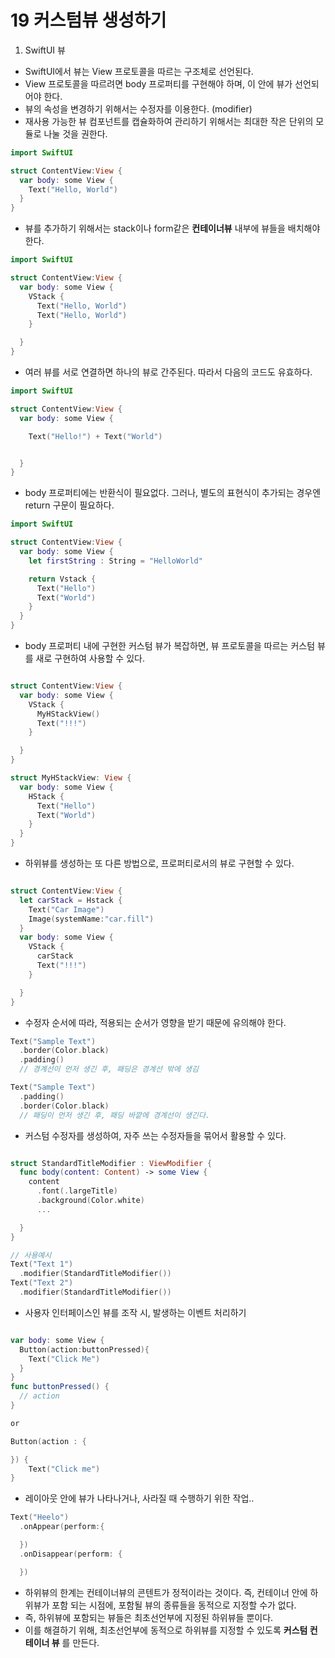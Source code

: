 # 19 커스텀뷰 생성하기

1. SwiftUI 뷰
- SwiftUI에서 뷰는 View 프로토콜을 따르는 구조체로 선언된다.
- View 프로토콜을 따르려면 body 프로퍼티를 구현해야 하며, 이 안에 뷰가 선언되어야 한다.
- 뷰의 속성을 변경하기 위해서는 수정자를 이용한다. (modifier)
- 재사용 가능한 뷰 컴포넌트를 캡슐화하여 관리하기 위해서는 최대한 작은 단위의 모듈로 나눌 것을 권한다.

```swift
import SwiftUI

struct ContentView:View {
  var body: some View {
    Text("Hello, World")
  }
}
```

- 뷰를 추가하기 위해서는 stack이나 form같은 **컨테이너뷰** 내부에 뷰들을 배치해야 한다.


```swift
import SwiftUI

struct ContentView:View {
  var body: some View {
    VStack {
      Text("Hello, World")
      Text("Hello, World")
    }

  }
}
```

- 여러 뷰를 서로 연결하면 하나의 뷰로 간주된다. 따라서 다음의 코드도 유효하다.


```swift
import SwiftUI

struct ContentView:View {
  var body: some View {

    Text("Hello!") + Text("World")


  }
}
```

- body 프로퍼티에는 반환식이 필요없다. 그러나, 별도의 표현식이 추가되는 경우엔 return 구문이 필요하다.

```swift
import SwiftUI

struct ContentView:View {
  var body: some View {
    let firstString : String = "HelloWorld"

    return Vstack {
      Text("Hello")
      Text("World")
    }
  }
}
```

- body 프로퍼티 내에 구현한 커스텀 뷰가 복잡하면, 뷰 프로토콜을 따르는 커스텀 뷰를 새로 구현하여 사용할 수 있다.

```swift

struct ContentView:View {
  var body: some View {
    VStack {
      MyHStackView()
      Text("!!!")
    }

  }
}

struct MyHStackView: View {
  var body: some View {
    HStack {
      Text("Hello")
      Text("World")
    }
  }
}
```

- 하위뷰를 생성하는 또 다른 방법으로, 프로퍼티로서의 뷰로 구현할 수 있다.

```swift

struct ContentView:View {
  let carStack = Hstack {
    Text("Car Image")
    Image(systemName:"car.fill")
  }
  var body: some View {
    VStack {
      carStack
      Text("!!!")
    }

  }
}
```

- 수정자 순서에 따라, 적용되는 순서가 영향을 받기 때문에 유의해야 한다.

```swift
Text("Sample Text")
  .border(Color.black)
  .padding()
  // 경계선이 먼저 생긴 후, 패딩은 경계선 밖에 생김

Text("Sample Text")
  .padding()
  .border(Color.black)
  // 패딩이 먼저 생긴 후, 패딩 바깥에 경계선이 생긴다.
```

- 커스텀 수정자를 생성하여, 자주 쓰는 수정자들을 묶어서 활용할 수 있다.

```swift

struct StandardTitleModifier : ViewModifier {
  func body(content: Content) -> some View {
    content
      .font(.largeTitle)
      .background(Color.white)
      ...

  }
}

// 사용예시
Text("Text 1")
  .modifier(StandardTitleModifier())
Text("Text 2")
  .modifier(StandardTitleModifier())

```

- 사용자 인터페이스인 뷰를 조작 시, 발생하는 이벤트 처리하기
```swift

var body: some View {
  Button(action:buttonPressed){
    Text("Click Me")
  }
}
func buttonPressed() {
  // action
}

or

Button(action : {

}) {
    Text("Click me")
}
```

- 레이아웃 안에 뷰가 나타나거나, 사라질 때 수행하기 위한 작업..
```swift
Text("Heelo")
  .onAppear(perform:{

  })
  .onDisappear(perform: {

  })
```

- 하위뷰의 한계는 컨테이너뷰의 콘텐트가 정적이라는 것이다. 즉, 컨테이너 안에 하위뷰가 포함 되는 시점에, 포함될 뷰의 종류들을 동적으로 지정할 수가 없다.
- 즉, 하위뷰에 포함되는 뷰들은 최초선언부에 지정된 하위뷰들 뿐이다.
- 이를 해결하기 위해, 최초선언부에 동적으로 하위뷰를 지정할 수 있도록 **커스텀 컨테이너 뷰** 를 만든다.

